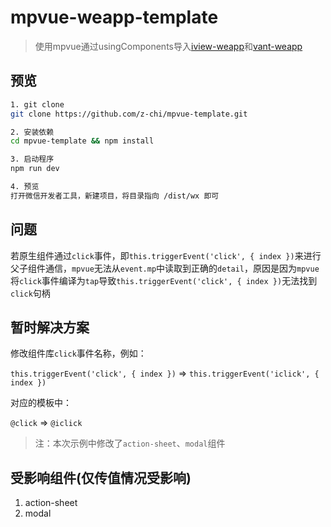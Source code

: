 # mpvue-weapp-template

>使用mpvue通过usingComponents导入[iview-weapp](https://github.com/TalkingData/iview-weapp)和[vant-weapp](https://github.com/youzan/vant-weapp)

## 预览

``` bash
1. git clone
git clone https://github.com/z-chi/mpvue-template.git

2. 安装依赖
cd mpvue-template && npm install

3. 启动程序
npm run dev

4. 预览
打开微信开发者工具，新建项目，将目录指向 /dist/wx 即可
```

## 问题
若原生组件通过`click`事件，即`this.triggerEvent('click', { index })`来进行父子组件通信，`mpvue`无法从`event.mp`中读取到正确的`detail`，原因是因为`mpvue`将`click`事件编译为`tap`导致`this.triggerEvent('click', { index })`无法找到`click`句柄

## 暂时解决方案
修改组件库`click`事件名称，例如：

`this.triggerEvent('click', { index })` => `this.triggerEvent('iclick', { index })`

对应的模板中：

`@click` => `@iclick`

> 注：本次示例中修改了`action-sheet`、`modal`组件

## 受影响组件(仅传值情况受影响)
1. action-sheet
2. modal
